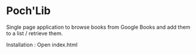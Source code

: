 # Poch'Lib

Single page application to browse books from Google Books and add them to a list / retrieve them.

Installation : Open index.html
